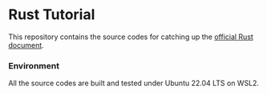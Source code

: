 # Rust Tutorial

This repository contains the source codes for catching up the [official Rust document](https://doc.rust-lang.org/stable/book/).

### Environment
All the source codes are built and tested under Ubuntu 22.04 LTS on WSL2.
